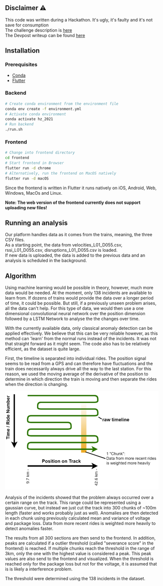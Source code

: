 ## Disclaimer ⚠️
This code was written during a Hackathon. It's ugly, it's faulty and it's not save for consumption  
The challenge description is [here](doc/Workshop_Siemens_Mobility_20210924.pdf)   
The Devpost writeup can be found [here](https://devpost.com/software/zsl90-predictive-maintenance-platform)

## Installation

### Prerequisites
- [Conda](https://docs.anaconda.com/anaconda/install/index.html)
- [Flutter](https://flutter.dev/docs/get-started/install)

### Backend
```bash
# Create conda environment from the environment file
conda env create -f environment.yml
# Activate conda environment
conda activate hz_2021
# Run backend
./run.sh
```

### Frontend
```bash
# Change into frontend directory
cd frontend
# Start frontend in Browser
flutter run -d chrome
# Alternatively, run the frontend on MacOS natively
flutter run -d macOS
```
Since the frontend is written in Flutter it runs natively on iOS, Android, Web, Windows, MacOs and Linux.

**Note: The web version of the frontend currently does not support uploading new files!**

## Running an analysis
Our platform handles data as it comes from the trains, meaning, the three CSV files.     
As a starting point, the data from velocities_L01_D055.csv, rssi_L01_D055.csv, disruptions_L01_D055.csv is loaded.    
If new data is uploaded, the data is added to the previous data and an analysis is scheduled in the background.



## Algorithm

Using machine learning would be possible in theory, however, much more data would be needed. At the moment, only 138 incidents are available to learn from. If dozens of trains would provide the data over a longer period of time, it could be possible. But still, if a previously unseen problem arises, all the data can't help. For this type of data, we would then use a one dimensional convolutional neural network over the position dimension followed by a LSTM Network to analyse the the changes over time.

With the currently available data, only classical anomaly detection can be applied effectively. We believe that this can be very reliable however, as this method can 'learn' from the normal runs instead of the incidents. It was not that straight forward as it might seem. The code also has to be relatively efficient, as the dataset is quite large. 

First, the timeline is separated into individual rides. The position signal seems to be read from a GPS and can therefore have fluctuations and the train does necessarily always drive all the way to the last station. For this reason, we used the moving average of the derivative of the position to determine in which direction the train is moving and then separate the rides when the direction is changing. 

![dataOverview](./doc/dataOverview.png)



Analysis of the incidents showed that the problem always occurred over a certain range on the track. This range could be represented using a gaussian curve, but instead we just cut the track into 300 chunks of ~100m length (faster and works probably just as well). Anomalies are then detected in each chunk using previously calculated mean and variance of voltage and package loss. Data from more recent rides is weighted more heavily to detect anomalies faster.

The results from all 300 sections are then send to the frontend. In addition, peaks are calculated if a outlier threshold (called "severance score" in the frontend) is reached. If multiple chunks reach the threshold in the range of 3km, only the one with the highest value is considered a peak. This peak values are also send to the frontend and visualized. When the threshold is reached only for the package loss but not for the voltage, it is assumed that is is likely a interference problem.

The threshold were determined using the 138 incidents in the dataset.
